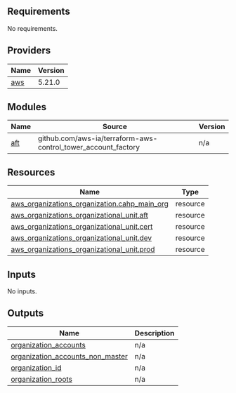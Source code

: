## Requirements

No requirements.

## Providers

| Name | Version |
|------|---------|
| <a name="provider_aws"></a> [aws](#provider\_aws) | 5.21.0 |

## Modules

| Name | Source | Version |
|------|--------|---------|
| <a name="module_aft"></a> [aft](#module\_aft) | github.com/aws-ia/terraform-aws-control_tower_account_factory | n/a |

## Resources

| Name | Type |
|------|------|
| [aws_organizations_organization.cahp_main_org](https://registry.terraform.io/providers/hashicorp/aws/latest/docs/resources/organizations_organization) | resource |
| [aws_organizations_organizational_unit.aft](https://registry.terraform.io/providers/hashicorp/aws/latest/docs/resources/organizations_organizational_unit) | resource |
| [aws_organizations_organizational_unit.cert](https://registry.terraform.io/providers/hashicorp/aws/latest/docs/resources/organizations_organizational_unit) | resource |
| [aws_organizations_organizational_unit.dev](https://registry.terraform.io/providers/hashicorp/aws/latest/docs/resources/organizations_organizational_unit) | resource |
| [aws_organizations_organizational_unit.prod](https://registry.terraform.io/providers/hashicorp/aws/latest/docs/resources/organizations_organizational_unit) | resource |

## Inputs

No inputs.

## Outputs

| Name | Description |
|------|-------------|
| <a name="output_organization_accounts"></a> [organization\_accounts](#output\_organization\_accounts) | n/a |
| <a name="output_organization_accounts_non_master"></a> [organization\_accounts\_non\_master](#output\_organization\_accounts\_non\_master) | n/a |
| <a name="output_organization_id"></a> [organization\_id](#output\_organization\_id) | n/a |
| <a name="output_organization_roots"></a> [organization\_roots](#output\_organization\_roots) | n/a |
